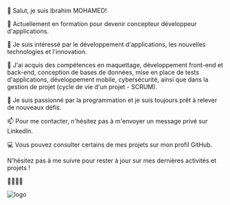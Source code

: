 👋 Salut, je suis Ibrahim MOHAMED!

🔭 Actuellement en formation pour devenir concepteur développeur d'applications.

👀 Je suis intéressé par le développement d'applications, les nouvelles technologies et l'innovation.

🌱 J'ai acquis des compétences en maquettage, développement front-end et back-end, conception de bases de données, mise en place de tests d'applications, développement mobile, cybersécurité, ainsi que dans la gestion de projet (cycle de vie d'un projet - SCRUM).

💞️ Je suis passionné par la programmation et je suis toujours prêt à relever de nouveaux défis.

📫 Pour me contacter, n'hésitez pas à m'envoyer un message privé sur LinkedIn.

💻 Vous pouvez consulter certains de mes projets sur mon profil GitHub.

N'hésitez pas à me suivre pour rester à jour sur mes dernières activités et projets !

👨‍💻🚀🌟


![logo](https://user-images.githubusercontent.com/95748040/232732874-85bd764e-4646-464d-b075-7a24fcaf0c5a.svg)
